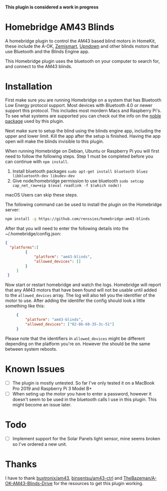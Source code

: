 #### This plugin is considered a work in progress

# Homebridge AM43 Blinds 

A homebridge plugin to control the AM43 based blind motors in HomeKit, these include the A-OK, [Zemismart](https://www.zemismart.com/products/diy-motorized-your-tranditional-roll-shade-which-with-bean-or-cord-chain-smart-home-automation-support-app-timer-remote-control), [Upndown](https://upndown.nl) and other blinds motors that use Bluetooth and the Blinds Engine app.

This Homebridge plugin uses the bluetooth on your computer to search for, and connect to the AM43 blinds.

# Installation

First make sure you are running Homebridge on a system that has Bluetooth Low Energy protocol support. Most devices with Bluetooth 4.0 or newer support this protocol. This includes most mordern Macs and Raspberry Pi's. To see what systems are supported you can check out the info on the [noble package](https://github.com/abandonware/noble) used by this plugin.

Next make sure to setup the blind using the blinds engine app, including the upper and lower limit. Kill the app after the setup is finished. Having the app open will make the blinds invisible to this plugin. 

When running Homebridge on Debian, Ubuntu or Raspberry Pi you will first need to follow the following steps. Step 1 must be completed before you can continue with `npm install`.

1. Install bluetooth packages
`sudo apt-get install bluetooth bluez libbluetooth-dev libudev-dev`
2. Give node/homebridge permission to use bluetooth
`sudo setcap cap_net_raw+eip $(eval readlink -f $(which node))`

macOS Users can skip these steps.

The following command can be used to install the plugin on the Homebridge server:

```bash
npm install -g https://github.com/renssies/homebridge-am43-blinds
```

After that you will need to enter the following details into the ~/.homebridge/config.json:

```JSON
{
  "platforms":[
         {
             "platform": "am43-blinds",
             "allowed_devices": []
         }
     ]
 }
```
Now start or restart homebridge and watch the logs. Homebridge will report that any AM43 motors that have been found will not be usable until added to the `allowed_devices` array. The log will also tell you the identifier of the motor to use. After adding the identifer the config should look a little something like this:

```JSON
     {
         "platform": "am43-blinds",
         "allowed_devices": ["02-86-68-35-3c-51"]
     }
```

Please note that the identifiers in `allowed_devices` might be different depending on the platform you're on. However the should be the same between system reboots. 

# Known Issues
- [ ] The plugin is mostly untested. So far I've only tested it on a MacBook Pro 2019 and Raspberry Pi 3 Model B+
- [ ] When seting up the motor you have to enter a password, however it doesn't seem to be used in the bluetooth calls I use in this plugin. This might become an issue later.

# Todo
- [ ] Implement support for the Solar Panels light sensor, mine seems broken so I've ordered a new unit. 

# Thanks

I have to thank [buxtronix/am43](https://github.com/buxtronix/am43), [binsentsu/am43-ctrl](https://github.com/binsentsu/am43-ctrl/) and [TheBazeman/A-OK-AM43-Blinds-Drive](https://github.com/TheBazeman/A-OK-AM43-Blinds-Drive) for the resources to get this plugin working. 
 
